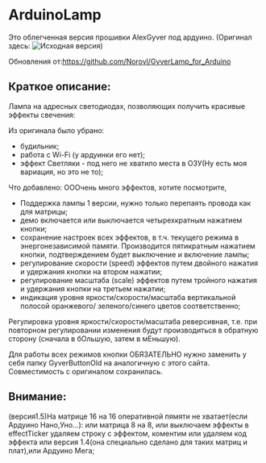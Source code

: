 ﻿# ArduinoLamp 

Это облегченная версия прошивки AlexGyver под ардуино.
(Оригинал здесь: ![Исходная версия](https://github.com/AlexGyver/GyverLamp/))

Обновления от:https://github.com/Norovl/GyverLamp_for_Arduino

## Краткое описание:

Лампа на адресных светодиодах, позволяющих получить красивые эффекты свечения:

Из оригинала было убрано:
- 	будильник;
- 	работа с Wi-Fi (у ардуинки его нет);
- 	эффект Светляки - под него не хватило места в ОЗУ(Ну есть моя вариация, но это не то);

Что добавлено: ОООчень много эффектов, хотите посмотрите,
- 	Поддержка лампы 1 версии, нужно только перепаять провода как для матрицы;
-	демо включается или выключается четырехкратным нажатием кнопки;      
- 	сохранение настроек всех эффектов, в т.ч. текущего режима в энергонезависимой
	памяти.	Производится пятикратным нажатием кнопки, подтверждением будет
	выключение и включение лампы;
- 	регулирование скорости (speed) эффектов путем двойного нажатия и удержания
	кнопки на втором нажатии;
- 	регулирование масштаба (scale) эффектов путем тройного нажатия и удержания 
	кнопки на третьем нажатии;
- 	индикация уровня яркости/скорости/масштаба вертикальной полосой	оранжевого/
	зеленого/синего цветов соответственно;

Регулировка уровня яркости/скорости/масштаба реверсивная, т.е. при повторном
регулировании изменения будут производиться в обратную сторону (сначала в бОльшую,
затем в мЕньшую).

Для работы всех режимов кнопки ОБЯЗАТЕЛЬНО нужно заменить у себя папку GyverButtonOld
на аналогичную с этого сайта. Совместимость с оригиналом сохранилась.
## Внимание:
(версия1.5)На матрице 16 на 16 оперативной пямяти не хватает(если Ардуино Нано,Уно...): или матрица 8 на 8, или выключаем эффекты в effectTicker удаляем строку с эффектом, коментим или удаляем код эффекта или версия 1.4(она специально сделано для таких матриц и плат),или Ардуино Мега;
